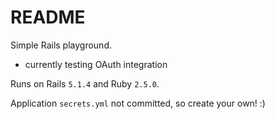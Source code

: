 # README

Simple Rails playground.

* currently testing OAuth integration

Runs on Rails `5.1.4` and Ruby `2.5.0`.

Application `secrets.yml` not committed, so create your own! :)
